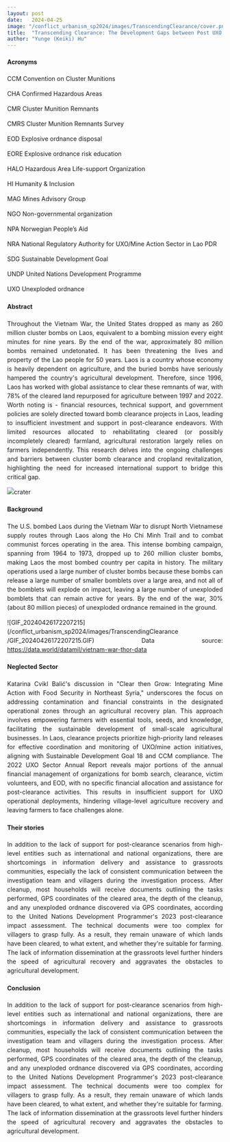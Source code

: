 ```yaml
---
layout: post
date:   2024-04-25
image: "/conflict_urbanism_sp2024/images/TranscendingClearance/cover.png"
title:  "Transcending Clearance: The Development Gaps between Post UXO Clearance and Agricultural Reclamation in Laos"
author: "Yunge (Keiki) Hu"
---
```

<style>
body {
    font-size: 10 px;
    line-height: 1.5;
    text-align: justify;
}
</style>
#### Acronyms  


CCM Convention on Cluster Munitions

CHA Confirmed Hazardous Areas

CMR Cluster Munition Remnants

CMRS Cluster Munition Remnants Survey

EOD Explosive ordnance disposal

EORE Explosive ordnance risk education

HALO Hazardous Area Life-support Organization

HI Humanity & Inclusion

MAG Mines Advisory Group

NGO Non-governmental organization

NPA Norwegian People’s Aid

NRA National Regulatory Authority for UXO/Mine Action Sector in Lao PDR

SDG Sustainable Development Goal

UNDP United Nations Development Programme

UXO Unexploded ordnance




#### Abstract 

Throughout the Vietnam War, the United States dropped as many as 260 million cluster bombs on Laos, equivalent to a bombing mission every eight minutes for nine years. By the end of the war, approximately 80 million bombs remained undetonated. It has been threatening the lives and property of the Lao people for 50 years. Laos is a country whose economy is heavily dependent on agriculture, and the buried bombs have seriously hampered the country's agricultural development. Therefore, since 1996, Laos has worked with global assistance to clear these remnants of war, with 78% of the cleared land repurposed for agriculture between 1997 and 2022. Worth noting is - financial resources, technical support, and government policies are solely directed toward bomb clearance projects in Laos, leading to insufficient investment and support in post-clearance endeavors. With limited resources allocated to rehabilitating cleared (or possibly incompletely cleared) farmland, agricultural restoration largely relies on farmers independently. This research delves into the ongoing challenges and barriers between cluster bomb clearance and cropland revitalization, highlighting the need for increased international support to bridge this critical gap.

![crater](/conflict_urbanism_sp2024/images/TranscendingClearance/crater.png)

#### Background
The U.S. bombed Laos during the Vietnam War to disrupt North Vietnamese supply routes through Laos along the Ho Chi Minh Trail and to combat communist forces operating in the area. This intense bombing campaign, spanning from 1964 to 1973, dropped up to 260 million cluster bombs, making Laos the most bombed country per capita in history. The military operations used a large number of cluster bombs because these bombs can release a large number of smaller bomblets over a large area, and not all of the bomblets will explode on impact, leaving a large number of unexploded bomblets that can remain active for years. By the end of the war, 30% (about 80 million pieces) of unexploded ordnance remained in the ground. 

![GIF_20240426172207215](/conflict_urbanism_sp2024/images/TranscendingClearance
/GIF_20240426172207215.GIF)
Data source: https://data.world/datamil/vietnam-war-thor-data


#### Neglected Sector

Katarina Cvikl Balić's discussion in "Clear then Grow: Integrating Mine Action with Food Security in Northeast Syria," underscores the focus on addressing contamination and financial constraints in the designated operational zones through an agricultural recovery plan. This approach involves empowering farmers with essential tools, seeds, and knowledge, facilitating the sustainable development of small-scale agricultural businesses. In Laos, clearance projects prioritize high-priority land releases for effective coordination and monitoring of UXO/mine action initiatives, aligning with Sustainable Development Goal 18 and CCM compliance. The 2022 UXO Sector Annual Report reveals major portions of the annual financial management of organizations for bomb search, clearance, victim volunteers, and EOD, with no specific financial allocation and assistance for post-clearance activities. This results in insufficient support for UXO operational deployments, hindering village-level agriculture recovery and leaving farmers to face challenges alone.

#### Their stories

In addition to the lack of support for post-clearance scenarios from high-level entities such as international and national organizations, there are shortcomings in information delivery and assistance to grassroots communities, especially the lack of consistent communication between the investigation team and villagers during the investigation process. After cleanup, most households will receive documents outlining the tasks performed, GPS coordinates of the cleared area, the depth of the cleanup, and any unexploded ordnance discovered via GPS coordinates, according to the United Nations Development Programmer's 2023 post-clearance impact assessment. The technical documents were too complex for villagers to grasp fully. As a result, they remain unaware of which lands have been cleared, to what extent, and whether they're suitable for farming. The lack of information dissemination at the grassroots level further hinders the speed of agricultural recovery and aggravates the obstacles to agricultural development.


#### Conclusion

In addition to the lack of support for post-clearance scenarios from high-level entities such as international and national organizations, there are shortcomings in information delivery and assistance to grassroots communities, especially the lack of consistent communication between the investigation team and villagers during the investigation process. After cleanup, most households will receive documents outlining the tasks performed, GPS coordinates of the cleared area, the depth of the cleanup, and any unexploded ordnance discovered via GPS coordinates, according to the United Nations Development Programmer's 2023 post-clearance impact assessment. The technical documents were too complex for villagers to grasp fully. As a result, they remain unaware of which lands have been cleared, to what extent, and whether they're suitable for farming. The lack of information dissemination at the grassroots level further hinders the speed of agricultural recovery and aggravates the obstacles to agricultural development.
